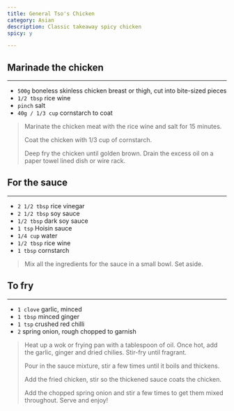 ```yaml
---
title: General Tso's Chicken 
category: Asian
description: Classic takeaway spicy chicken
spicy: y

--- 
```


## Marinade the chicken 

---

* `500g` boneless skinless chicken breast or thigh, cut into bite-sized pieces
* `1/2 tbsp` rice wine
* `pinch` salt
* `40g / 1/3 cup` cornstarch to coat

> Marinate the chicken meat with the rice wine and salt for 15 minutes.
>
> Coat the chicken with 1/3 cup of cornstarch.
>
> Deep fry the chicken until golden brown. Drain the excess oil on a paper towel lined dish or wire rack.

## For the sauce 

---

* `2 1/2 tbsp` rice vinegar
* `2 1/2 tbsp` soy sauce
* `1/2 tbsp` dark soy sauce
* `1 tsp` Hoisin sauce
* `1/4 cup` water
* `1/2 tbsp` rice wine
* `1 tbsp` cornstarch

> Mix all the ingredients for the sauce in a small bowl. Set aside.

## To fry 

---

* `1 clove` garlic, minced
* `1 tbsp` minced ginger
* `1 tsp` crushed red chilli
* `2` spring onion, rough chopped to garnish

> Heat up a wok or frying pan with a tablespoon of oil. Once hot, add the garlic, ginger and dried chilies. Stir-fry until fragrant.
>
> Pour in the sauce mixture, stir a few times until it boils and thickens.
>
> Add the fried chicken, stir so the thickened sauce coats the chicken.
>
> Add the chopped spring onion and stir a few times to get them mixed throughout. Serve and enjoy!
